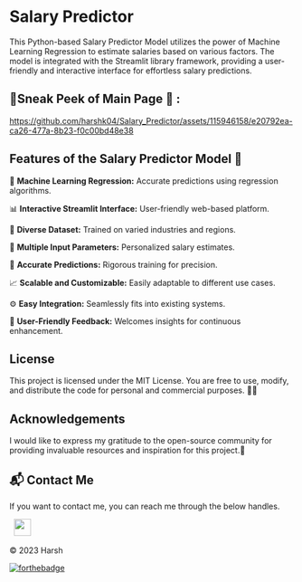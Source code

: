 # Salary Predictor
This Python-based Salary Predictor Model utilizes the power of Machine Learning Regression to estimate salaries based on various factors. The model is integrated with the Streamlit library framework, providing a user-friendly and interactive interface for effortless salary predictions.

## 📌Sneak Peek of Main Page 🙈 :
https://github.com/harshk04/Salary_Predictor/assets/115946158/e20792ea-ca26-477a-8b23-f0c00bd48e38



## Features of the Salary Predictor Model 🌟


🧠 **Machine Learning Regression:** Accurate predictions using regression algorithms.

📊 **Interactive Streamlit Interface:** User-friendly web-based platform.

🏢 **Diverse Dataset:** Trained on varied industries and regions.

🔢 **Multiple Input Parameters:** Personalized salary estimates.

🎯 **Accurate Predictions:** Rigorous training for precision.

📈 **Scalable and Customizable:** Easily adaptable to different use cases.

⚙️ **Easy Integration:** Seamlessly fits into existing systems.

🌈 **User-Friendly Feedback:** Welcomes insights for continuous enhancement.



## License
This project is licensed under the MIT License. You are free to use, modify, and distribute the code for personal and commercial purposes. 📜🆓

## Acknowledgements
I would like to express my gratitude to the open-source community for providing invaluable resources and inspiration for this project.🌟

## 📬 Contact Me
If you want to contact me, you can reach me through the below handles.

&nbsp;&nbsp;<a href="https://www.linkedin.com/in/harsh-kumawat-069bb324b/"><img src="https://www.felberpr.com/wp-content/uploads/linkedin-logo.png" width="30"></img></a>

© 2023 Harsh


[![forthebadge](https://forthebadge.com/images/badges/built-with-love.svg)](https://forthebadge.com)
